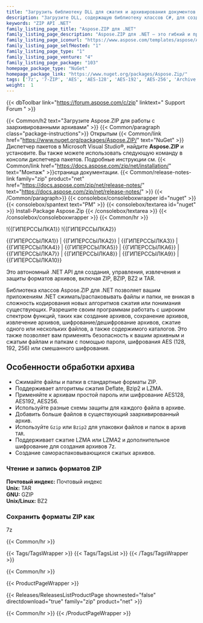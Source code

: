 ```yaml
---
title: "Загрузить библиотеку DLL для сжатия и архивирования документов | Aspose.ZIP C# API"
description: "Загрузите DLL, содержащую библиотеку классов C#, для создания, управления, извлечения и защиты форматов архивных файлов; ZIP, BZIP, BZ2, TAR через локальный API High Code .NET."
keywords: "ZIP API .NET"
family_listing_page_title: "Aspose.ZIP для .NET"
family_listing_page_description: "Aspose.ZIP для .NET — это гибкий и простой в использовании .NET API, который позволяет вам работать со сжатием файлов в стандартном формате zip. Это экономит ваше время и усилия, позволяя выполнять сжатие/распаковку файлов и папок, не вникая в основную сложность форматов сжатия файлов."
family_listing_page_iconurl: "https://www.aspose.com/templates/aspose/App_Themes/V3/images/zip/272x272/aspose_zip-for-net.png"
family_listing_page_selfHosted: "1"
family_listing_page_type: "1"
family_listing_page_venture: "4"
family_listing_page_package: "103"
homepage_package_type: "NuGet"
homepage_package_link: "https://www.nuget.org/packages/Aspose.Zip/"
tags: ['7z', '7-ZIP', 'AES', 'AES-128', 'AES-192', 'AES-256', 'Archive', 'BZ2', 'BZIP2', 'Decompression', 'decrypt', 'Decryption', 'GZIP', 'Library', 'LZMA', 'LZMA2']
weight:  1
---
```


{{< dbToolbar link="https://forum.aspose.com/c/zip" linktext=" Support Forum " >}}

{{< Common/h2 text="Загрузите Aspose.ZIP для работы с заархивированными архивами"  >}}
{{< Common/paragraph class="package-instructions">}}
Открытым
{{< Common/link href="https://www.nuget.org/packages/Aspose.ZIP/" text="NuGet"  >}}Диспетчер пакетов в Microsoft Visual Studio®, найдите <b>Aspose.ZIP</b> и установите. Вы также можете использовать следующую команду в консоли диспетчера пакетов. Подробные инструкции см.
{{< Common/link href="https://docs.aspose.com/zip/net/installation/" text="Монтаж"  >}}страница документации.
{{< Common/release-notes-link family="zip" product="net" href="https://docs.aspose.com/zip/net/release-notes/" text="https://docs.aspose.com/zip/net/release-notes/"  >}}
{{< /Common/paragraph>}}
{{< consolebox/consoleboxwrapper id="nuget" >}}
       {{< consolebox/spantext text="PM" >}}
       {{< consolebox/textarea id="nuget" >}} Install-Package Aspose.Zip {{< /consolebox/textarea >}}
{{< /consolebox/consoleboxwrapper >}}
{{< Common/hr >}}

!{{ГИПЕРССЫЛКА1}} !{{ГИПЕРССЫЛКА2}}

{{ГИПЕРССЫЛКА1}} | {{ГИПЕРССЫЛКА2}} | {{ГИПЕРССЫЛКА3}} | {{ГИПЕРССЫЛКА4}} | {{ГИПЕРССЫЛКА5}} | {{ГИПЕРССЫЛКА6}} | {{ГИПЕРССЫЛКА7}} | {{ГИПЕРССЫЛКА8}} | {{ГИПЕРССЫЛКА9}} | {{ГИПЕРССЫЛКА10}}

Это автономный .NET API для создания, управления, извлечения и защиты форматов архивов, включая ZIP, BZIP, BZ2 и TAR.

Библиотека классов Aspose.ZIP для .NET позволяет вашим приложениям .NET сжимать/распаковывать файлы и папки, не вникая в сложность кодирования новых алгоритмов сжатия или понимания существующих. Разрешите своим программам работать с широким спектром функций, таких как создание архивов, сохранение архивов, извлечение архивов, шифрование/дешифрование архивов, сжатие одного или нескольких файлов, а также содержимого каталогов. Это также позволяет вам применять безопасность к вашим архивным и сжатым файлам и папкам с помощью пароля, шифрования AES (128, 192, 256) или смешанного шифрования.

## Особенности обработки архива

- Сжимайте файлы и папки в стандартные форматы ZIP.
- Поддерживает алгоритмы сжатия Deflate, Bzip2 и LZMA.
- Применяйте к архивам простой пароль или шифрование AES128, AES192, AES256.
- Используйте разные схемы защиты для каждого файла в архиве.
- Добавить больше файлов в существующий заархивированный архив.
- Используйте `Gzip` или `Bzip2` для упаковки файлов и папок в архив `TAR`.
- Поддерживает сжатие LZMA или LZMA2 и дополнительное шифрование для создания архивов 7z.
- Создание самораспаковывающихся сжатых архивов.

### Чтение и запись форматов ZIP

**Почтовый индекс:** Почтовый индекс\
**Unix:** TAR\
**GNU:** GZIP\
**Unix/Linux:** BZ2

### Сохранить форматы ZIP как

7z

{{< Common/hr >}}

{{< Tags/TagsWrapper >}}
 {{< Tags/TagsList >}}
{{< /Tags/TagsWrapper >}}

{{< Common/hr >}}

{{< ProductPageWrapper >}}
<!-- ReleasesListProductPage-->
   {{< Releases/ReleasesListProductPage shownested="false"  directdownload="true" family="zip" product="net" >}}
<!-- /ReleasesListProductPage-->
{{< Common/hr >}}
{{< /ProductPageWrapper >}}

